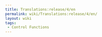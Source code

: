 ```yaml
---
title: Translations:release/4/en
permalink: wiki/Translations:release/4/en/
layout: wiki
tags:
 - Control Functions
---
```



